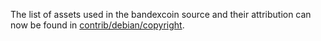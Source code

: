 The list of assets used in the bandexcoin source and their attribution can now be found in [contrib/debian/copyright](../contrib/debian/copyright).
